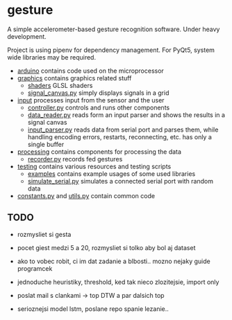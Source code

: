 # gesture

A simple accelerometer-based gesture recognition software.
Under heavy development.

Project is using pipenv for dependency management.
For PyQt5, system wide libraries may be required.

- [arduino](arduino) contains code used on the microprocessor
- [graphics](graphics) contains graphics related stuff
    - [shaders](graphics/shaders) GLSL shaders
    - [signal_canvas.py](graphics/widgets/signal_grid_canvas.py) simply displays signals in a grid
- [input](input) processes input from the sensor and the user
    - [controller.py](input/controller.py) controls and runs other components
    - [data_reader.py](input/buffered_data_router.py) reads form an input parser and shows
      the results in a signal canvas
    - [input_parser.py](input/serial_port_parser.py) reads data from serial port and parses them,
      while handling encoding errors, restarts, reconnecting, etc. has only a single buffer
- [processing](processing) contains components for processing the data
    - [recorder.py](processing/consumers/recording_consumer.py) records fed gestures
- [testing](testing) contains various resources and testing scripts
    - [examples](testing/examples) contains example usages of some used libraries
    - [simulate_serial.py](testing/simulate_serial.py) simulates a connected serial port
      with random data
- [constants.py](constants.py) and [utils.py](utils.py) contain common code
   
   
   
## TODO

    
- rozmysliet si gesta
- pocet giest medzi 5 a 20, rozmysliet si tolko aby bol aj dataset
- ako to vobec robit, ci im dat zadanie a blbosti.. 
  mozno nejaky guide programcek

- jednoduche heuristiky, threshold, ked tak nieco zlozitejsie, import only
- poslat mail s clankami -> top DTW a par dalsich top

- serioznejsi model lstm, poslane repo spanie lezanie..



